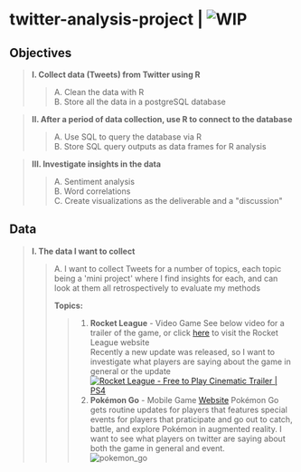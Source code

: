 # twitter-analysis-project | ![WIP](https://img.shields.io/badge/%E2%8F%B3-Work%20in%20progress-red)

## Objectives

> **I. Collect data (Tweets) from Twitter using R**  
> > A. Clean the data with R  
> > B. Store all the data in a postgreSQL database  

> **II. After a period of data collection, use R to connect to the database**  
> > A. Use SQL to query the database via R  
> > B. Store SQL query outputs as data frames for R analysis  

> **III. Investigate insights in the data**  
> > A. Sentiment analysis  
> > B. Word correlations  
> > C. Create visualizations as the deliverable and a "discussion"  

## Data 

> **I. The data I want to collect**
> > A. I want to collect Tweets for a number of topics, each topic being a 'mini project' where I find insights for each, and can look at them all retrospectively to evaluate my methods  
> > 
> > **Topics:**
> > > 1. **Rocket League** - Video Game
> > > See below video for a trailer of the game, or click [here](https://www.rocketleague.com/) to visit the Rocket League website  
> > > Recently a new update was released, so I want to investigate what players are saying about the game in general or the update  
[![Rocket League - Free to Play Cinematic Trailer | PS4](https://res.cloudinary.com/marcomontalbano/image/upload/v1662822067/video_to_markdown/images/youtube--hsCIwYCSa7g-c05b58ac6eb4c4700831b2b3070cd403.jpg)](https://www.youtube.com/watch?v=hsCIwYCSa7g "Rocket League - Free to Play Cinematic Trailer | PS4")    
> > > 2. **Pokémon Go** - Mobile Game 
> > > [Website](https://pokemongolive.com/)
> > > Pokémon Go gets routine updates for players that features special events for players that praticipate and go out to catch, battle, and explore Pokémon in augmented reality. I want to see what players on twitter are saying about both the game in general and event.  
![pokemon_go](https://lh3.googleusercontent.com/RGShDyVofSODXIJ0eQ9umAID8tCw9KdqBFrtgCEdrxjJijG1qZBryfECP9IRV1MOJhCk4Za4VYB34DE-hnPesZNNVYMwgHKs9KrNue3LNJRJuw=rw-e365-w1440)
